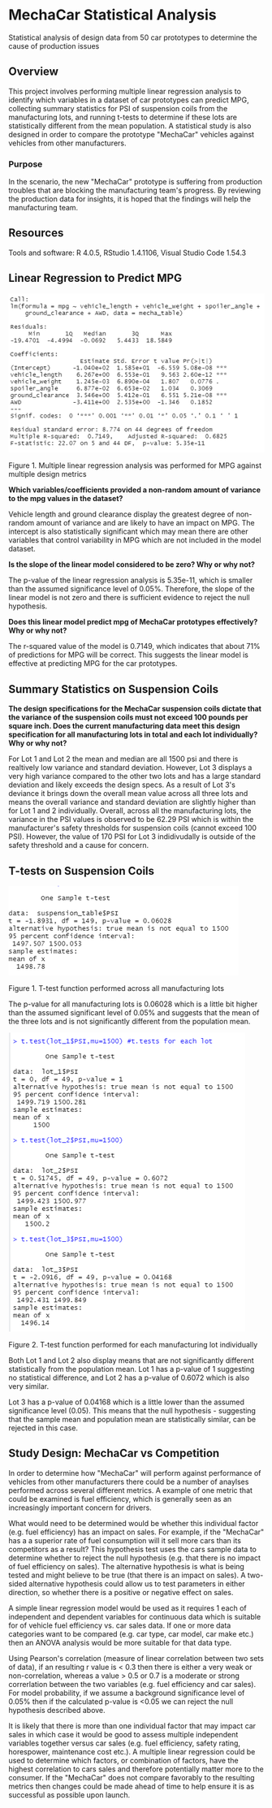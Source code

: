 # MechaCar Statistical Analysis

Statistical analysis of design data from 50 car prototypes to determine the cause of production issues

## Overview

This project involves performing multiple linear regression analysis to identify which variables in a dataset of car prototypes can predict MPG, collecting summary statistics for PSI of suspension coils from the manufacturing lots, and running t-tests to determine if these lots are statistically different from the mean population. A statistical study is also designed in order to compare the prototype "MechaCar" vehicles against vehicles from other manufacturers. 

### Purpose

In the scenario, the new "MechaCar" prototype is suffering from production troubles that are blocking the manufacturing team's progress. By reviewing the production data for insights, it is hoped that the findings will help the manufacturing team.

## Resources

Tools and software: R 4.0.5, RStudio 1.4.1106, Visual Studio Code 1.54.3

## Linear Regression to Predict MPG

![](https://github.com/jkenning/MechaCar_Statistical_Analysis/blob/main/Images/MechaCar_mpg_mva.png)

Figure 1. Multiple linear regression analysis was performed for MPG against multiple design metrics

**Which variables/coefficients provided a non-random amount of variance to the mpg values in the dataset?**

Vehicle length and ground clearance display the greatest degree of non-random amount of variance and are likely to have an impact on MPG. The intercept is also statistically significant which may mean there are other variables that control variability in MPG which are not included in the model dataset.

**Is the slope of the linear model considered to be zero? Why or why not?**

The p-value of the linear regression analysis is 5.35e-11, which is smaller than the assumed significance level of 0.05%. Therefore, the slope of the linear model is not zero and there is sufficient evidence to reject the null hypothesis. 

**Does this linear model predict mpg of MechaCar prototypes effectively? Why or why not?**

The r-squared value of the model is 0.7149, which indicates that about 71% of predictions for MPG will be correct. This suggests the linear model is effective at predicting MPG for the car prototypes. 

## Summary Statistics on Suspension Coils

**The design specifications for the MechaCar suspension coils dictate that the variance of the suspension coils must not exceed 100 pounds per square inch. Does the current manufacturing data meet this design specification for all manufacturing lots in total and each lot individually? Why or why not?**

For Lot 1 and Lot 2 the mean and median are all 1500 psi and there is realtively low variance and standard deviation. However, Lot 3 displays a very high variance compared to the other two lots and has a large standard deviation and likely exceeds the design specs. As a result of Lot 3's deviance it brings down the overall mean value across all three lots and means the overall variance and standard deviation are slightly higher than for Lot 1 and 2 individually. Overall, across all the manufacturing lots, the variance in the PSI values is observed to be 62.29 PSI which is within the manufacturer's safety thresholds for suspension coils (cannot exceed 100 PSI). However, the value of 170 PSI for Lot 3 indidivudally is outside of the safety threshold and a cause for concern.

## T-tests on Suspension Coils

![](https://github.com/jkenning/MechaCar_Statistical_Analysis/blob/main/Images/Suspension_mean_ttest.PNG)

Figure 1. T-test function performed across all manufacturing lots

The p-value for all manufacturing lots is 0.06028 which is a little bit higher than the assumed significant level of 0.05% and suggests that the mean of the three lots and is not significantly different from the population mean. 

![](https://github.com/jkenning/MechaCar_Statistical_Analysis/blob/main/Images/Manufacturing_lots_ttests.png)

Figure 2. T-test function performed for each manufacturing lot individually

Both Lot 1 and Lot 2 also display means that are not significantly different statistically from the population mean. Lot 1 has a p-value of 1 suggesting no statistical difference, and Lot 2 has a p-value of 0.6072 which is also very similar. 

Lot 3 has a p-value of 0.04168 which is a little lower than the assumed significance level (0.05). This means that the null hypothesis - suggesting that the sample mean and population mean are statistically similar, can be rejected in this case.

## Study Design: MechaCar vs Competition

In order to determine how "MechaCar" will perform against performance of vehicles from other manufacturers there could be a number of anaylses performed across several different metrics. A example of one metric that could be examined is fuel efficiency, which is generally seen as an increasingly important concern for drivers.

What would need to be determined would be whether this individual factor (e.g. fuel efficiency) has an impact on sales. For example, if the "MechaCar" has a a superior rate of fuel consumption will it sell more cars than its competitors as a result? This hypothesis test uses the cars sample data to determine whether to reject the null hypothesis (e.g. that there is no impact of fuel efficiency on sales). The alternative hypothesis is what is being tested and might believe to be true (that there is an impact on sales). A two-sided alternative hypothesis could allow us to test parameters in either direction, so whether there is a positive or negative effect on sales. 

A simple linear regression model would be used as it requires 1 each of independent and dependent variables for continuous data which is suitable for of vehicle fuel efficiency vs. car sales data. If one or more data categories want to be compared (e.g. car type, car model, car make etc.) then an ANOVA analysis would be more suitable for that data type. 

Using Pearson's correlation (measure of linear correlation between two sets of data), if an resulting r value is < 0.3 then there is either a very weak or non-correlation, whereas a value > 0.5 or 0.7 is a moderate or strong correrlation between the two variables (e.g. fuel efficiency and car sales). For model probability, if we assume a background significance level of 0.05% then if the calculated p-value is <0.05 we can reject the null hypothesis described above. 

It is likely that there is more than one individual factor that may impact car sales in which case it would be good to assess multiple independent variables together versus car sales (e.g. fuel efficiency, safety rating, horespower, maintenance cost etc.). A multiple linear regression could be used to determine which factors, or combination of factors, have the highest correlation to cars sales and therefore potentially matter more to the consumer. If the "MechaCar" does not compare favorably to the resulting metrics then changes could be made ahead of time to help ensure it is as successful as possible upon launch.

